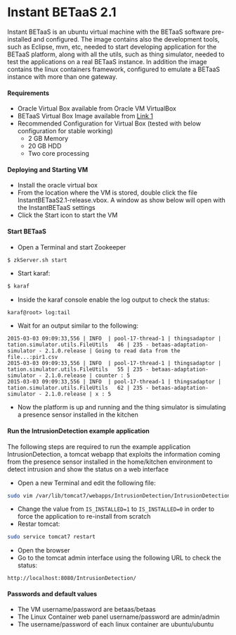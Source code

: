 # Instant BETaaS 2.1

Instant BETaaS is an ubuntu virtual machine with the BETaaS software pre-installed and configured. The image contains also the development tools, such as Eclipse, mvn, etc, needed to start developing application for the BETaaS platform, along with all the utils, such as thing simulator, needed to test the applications on a real BETaaS instance. In addition the image contains the linux containers framework, configured to emulate a BETaaS instance with more than one gateway.  

#### Requirements
- Oracle Virtual Box available from Oracle VM VirtualBox
- BETaaS Virtual Box Image available from [Link 1] 
- Recommended Configuration for Virtual Box (tested with below configuration for stable working)
   - 2 GB Memory
   - 20 GB HDD 
   - Two core processing

#### Deploying and Starting VM
- Install the oracle virtual box
- From the location where the VM is stored, double click the file InstantBETaaS2.1-release.vbox. A window as show below will open with the InstantBETaaS settings
- Click the Start icon to start the VM

#### Start BETaaS 
- Open a Terminal and start Zookeeper
```sh
$ zkServer.sh start
```
- Start karaf:
```sh
$ karaf
```
- Inside the karaf console enable the log output to check the status:
```
karaf@root> log:tail
```
- Wait for an output similar to the following:
```
2015-03-03 09:09:33,556 | INFO  | pool-17-thread-1 | thingsadaptor | tation.simulator.utils.FileUtils   46 | 235 - betaas-adaptation-simulator - 2.1.0.release | Going to read data from the file...:pir1.csv      
2015-03-03 09:09:33,556 | INFO  | pool-17-thread-1 | thingsadaptor | tation.simulator.utils.FileUtils   55 | 235 - betaas-adaptation-simulator - 2.1.0.release | counter : 5 
2015-03-03 09:09:33,556 | INFO  | pool-17-thread-1 | thingsadaptor | tation.simulator.utils.FileUtils   62 | 235 - betaas-adaptation-simulator - 2.1.0.release | x : 5
```
- Now the platform is up and running and the thing simulator is simulating a presence sensor installed in the kitchen  

#### Run the IntrusionDetection example application
The following steps are required to run the example application IntrusionDetection, a tomcat webapp that exploits the information coming from the presence sensor installed in the home/kitchen environment to detect intrusion and show the status on a web interface

- Open a new Terminal and edit the following file:
```sh
sudo vim /var/lib/tomcat7/webapps/IntrusionDetection/IntrusionDetection.cfg
```
- Change the value from `IS_INSTALLED=1` to `IS_INSTALLED=0` in order to force the application to re-install from scratch
- Restar tomcat:
```sh
sudo service tomcat7 restart
```
- Open the browser
- Go to the tomcat admin interface using the following URL to check the status:
```
http://localhost:8080/IntrusionDetection/
```

#### Passwords and default values
- The VM username/password are betaas/betaas
- The Linux Container web panel username/password are admin/admin
- The username/password of each linux container are ubuntu/ubuntu

[Link 1]:https://drive.google.com/file/d/0B6ruPOwpLiDCR1VYQzgzdHVoVHM/view?usp=sharing
